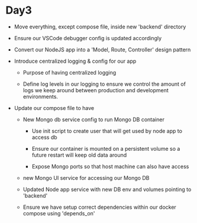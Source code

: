 # Day3

- Move everything, except compose file, inside new 'backend' directory

- Ensure our VSCode debugger config is updated accordingly

- Convert our NodeJS app into a 'Model, Route, Controller' design pattern

- Introduce centralized logging & config for our app

    * Purpose of having centralized logging

    * Define log levels in our logging to ensure we control the amount of logs we keep around between production and development environments.

- Update our compose file to have

    * New Mongo db service config to run Mongo DB container
      
      * Use init script to create user that will get used by node app to access db

      * Ensure our container is mounted on a persistent volume so a future restart will keep old data around

      * Expose Mongo ports so that host machine can also have access

    * new Mongo UI service for accessing our Mongo DB

    * Updated Node app service with new DB env and volumes pointing to 'backend' 

    * Ensure we have setup correct dependencies within our docker compose using 'depends_on'